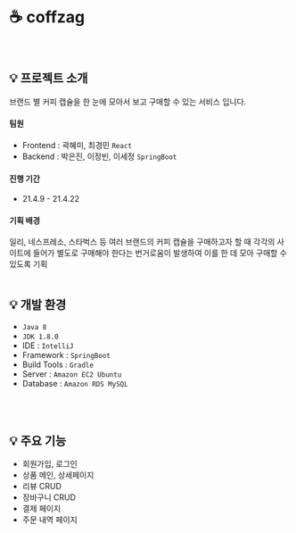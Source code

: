 # ☕ coffzag
<br>

## 💡 프로젝트 소개
브랜드 별 커피 캡슐을 한 눈에 모아서 보고 구매할 수 있는 서비스 입니다. 
<br>

#### 팀원 
* Frontend : 곽혜미, 최경민 `React`
* Backend : 박은진, 이정빈, 이세정 `SpringBoot`

#### 진행 기간
* 21.4.9 - 21.4.22

#### 기획 배경
일리, 네스프레소, 스타벅스 등 여러 브랜드의 커피 캡슐을 구매하고자 할 때 각각의 사이트에 들어가 별도로 구매해야 한다는 번거로움이 발생하여 이를 한 데 모아 구매할 수 있도록 기획 
<br>
<br>

## 💡 개발 환경
- `Java 8`
- `JDK 1.8.0`
- IDE : `IntelliJ`
- Framework : `SpringBoot`
- Build Tools : `Gradle`
- Server : `Amazon EC2 Ubuntu`
- Database : `Amazon RDS MySQL`

<br>
<br>

## 💡 주요 기능
- 회원가입, 로그인
- 상품 메인, 상세페이지
- 리뷰 CRUD
- 장바구니 CRUD
- 결제 페이지
- 주문 내역 페이지
